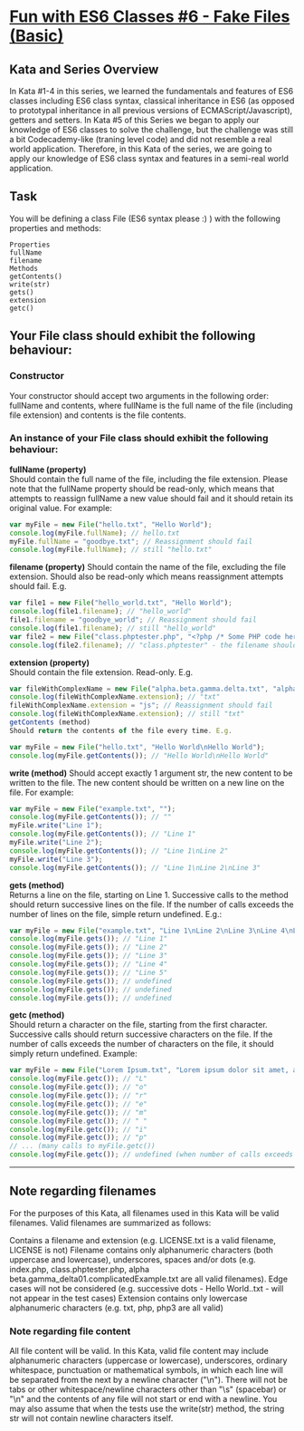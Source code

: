 # [Fun with ES6 Classes #6 - Fake Files (Basic)](https://www.codewars.com/kata/5784c8116211383b5f0001d3)
## Kata and Series Overview  
In Kata #1-4 in this series, we learned the fundamentals and features of ES6 classes including ES6 class syntax, classical inheritance in ES6 (as opposed to prototypal  inheritance in all previous versions of ECMAScript/Javascript), getters and setters. In Kata #5 of this Series we began to apply our knowledge of ES6 classes to solve the  challenge, but the challenge was still a bit Codecademy-like (traning level code) and did not resemble a real world application. Therefore, in this Kata of the series, we are  going to apply our knowledge of ES6 class syntax and features in a semi-real world application.  

## Task  
You will be defining a class File (ES6 syntax please :) ) with the following properties and methods:

``Properties``  
``fullName``  
``filename``  
``Methods``  
``getContents()``  
``write(str)``  
``gets()``  
``extension``  
``getc()``  

## Your File class should exhibit the following behaviour:

### Constructor  
Your constructor should accept two arguments in the following order: fullName and contents, where fullName is the full name of the file (including file extension) and contents is the file contents.

### An instance of your File class should exhibit the following behaviour:

**fullName (property)**  
Should contain the full name of the file, including the file extension. Please note that the fullName property should be read-only, which means that attempts to reassign fullName a new value should fail and it should retain its original value. For example:
```ts
var myFile = new File("hello.txt", "Hello World");
console.log(myFile.fullName); // hello.txt
myFile.fullName = "goodbye.txt"; // Reassignment should fail
console.log(myFile.fullName); // still "hello.txt"
```
**filename (property)** 
Should contain the name of the file, excluding the file extension. Should also be read-only which means reassignment attempts should fail. E.g.
```ts
var file1 = new File("hello_world.txt", "Hello World");
console.log(file1.filename); // "hello_world"
file1.filename = "goodbye_world"; // Reassignment should fail
console.log(file1.filename); // still "hello_world"
var file2 = new File("class.phptester.php", "<?php /* Some PHP code here */ ?>");
console.log(file2.filename); // "class.phptester" - the filename should be correctly identified even if the filename itself contains the '.' character
```
**extension (property)**  
Should contain the file extension. Read-only. E.g.
```ts
var fileWithComplexName = new File("alpha.beta.gamma.delta.txt", "alpha beta gamma delta");
console.log(fileWithComplexName.extension); // "txt"
fileWithComplexName.extension = "js"; // Reassignment should fail
console.log(fileWithComplexName.extension); // still "txt"
getContents (method)
Should return the contents of the file every time. E.g.

var myFile = new File("hello.txt", "Hello World\nHello World");
console.log(myFile.getContents()); // "Hello World\nHello World"
```
**write (method)** 
Should accept exactly 1 argument str, the new content to be written to the file. The new content should be written on a new line on the file. For example:
```ts
var myFile = new File("example.txt", "");
console.log(myFile.getContents()); // ""
myFile.write("Line 1");
console.log(myFile.getContents()); // "Line 1"
myFile.write("Line 2");
console.log(myFile.getContents()); // "Line 1\nLine 2"
myFile.write("Line 3");
console.log(myFile.getContents()); // "Line 1\nLine 2\nLine 3"
```
**gets (method)**  
Returns a line on the file, starting on Line 1. Successive calls to the method should return successive lines on the file. If the number of calls exceeds the number of lines on the file, simple return undefined. E.g.:
```ts
var myFile = new File("example.txt", "Line 1\nLine 2\nLine 3\nLine 4\nLine 5");
console.log(myFile.gets()); // "Line 1"
console.log(myFile.gets()); // "Line 2"
console.log(myFile.gets()); // "Line 3"
console.log(myFile.gets()); // "Line 4"
console.log(myFile.gets()); // "Line 5"
console.log(myFile.gets()); // undefined
console.log(myFile.gets()); // undefined
console.log(myFile.gets()); // undefined
```
**getc (method)**  
Should return a character on the file, starting from the first character. Successive calls should return successive characters on the file. If the number of calls exceeds the number of characters on the file, it should simply return undefined. Example:
```ts
var myFile = new File("Lorem Ipsum.txt", "Lorem ipsum dolor sit amet, adispicing eu.");
console.log(myFile.getc()); // "L"
console.log(myFile.getc()); // "o"
console.log(myFile.getc()); // "r"
console.log(myFile.getc()); // "e"
console.log(myFile.getc()); // "m"
console.log(myFile.getc()); // " "
console.log(myFile.getc()); // "i"
console.log(myFile.getc()); // "p"
// ... (many calls to myFile.getc())
console.log(myFile.getc()); // undefined (when number of calls exceeds character count)
```
___
## Note regarding filenames
For the purposes of this Kata, all filenames used in this Kata will be valid filenames. Valid filenames are summarized as follows:

Contains a filename and extension (e.g. LICENSE.txt is a valid filename, LICENSE is not)
Filename contains only alphanumeric characters (both uppercase and lowercase), underscores, spaces and/or dots (e.g. index.php, class.phptester.php, alpha beta.gamma_delta01.complicatedExample.txt are all valid filenames). Edge cases will not be considered (e.g. successive dots - Hello World..txt - will not appear in the test cases)
Extension contains only lowercase alphanumeric characters (e.g. txt, php, php3 are all valid)

### Note regarding file content
All file content will be valid. In this Kata, valid file content may include alphanumeric characters (uppercase or lowercase), underscores, ordinary whitespace, punctuation or mathematical symbols, in which each line will be separated from the next by a newline character ("\n"). There will not be tabs or other whitespace/newline characters other than "\s" (spacebar) or "\n" and the contents of any file will not start or end with a newline. You may also assume that when the tests use the write(str) method, the string str will not contain newline characters itself.